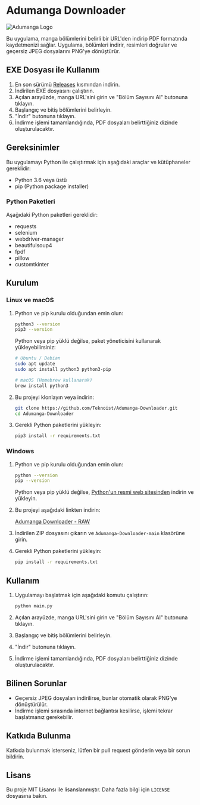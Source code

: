 # Adumanga Downloader
![Adumanga Logo](https://github.com/Teknoist/Adumanga-Downloader/logo.png)

Bu uygulama, manga bölümlerini belirli bir URL'den indirip PDF formatında kaydetmenizi sağlar. Uygulama, bölümleri indirir, resimleri doğrular ve geçersiz JPEG dosyalarını PNG'ye dönüştürür.

## EXE Dosyası ile Kullanım

1. En son sürümü [Releases](https://github.com/Teknoist/Adumanga-Downloader/releases) kısmından indirin.
2. İndirilen EXE dosyasını çalıştırın.
3. Açılan arayüzde, manga URL'sini girin ve "Bölüm Sayısını Al" butonuna tıklayın.
4. Başlangıç ve bitiş bölümlerini belirleyin.
5. "İndir" butonuna tıklayın.
6. İndirme işlemi tamamlandığında, PDF dosyaları belirttiğiniz dizinde oluşturulacaktır.

## Gereksinimler

Bu uygulamayı Python ile çalıştırmak için aşağıdaki araçlar ve kütüphaneler gereklidir:
- Python 3.6 veya üstü
- pip (Python package installer)

### Python Paketleri

Aşağıdaki Python paketleri gereklidir:

- requests
- selenium
- webdriver-manager
- beautifulsoup4
- fpdf
- pillow
- customtkinter

## Kurulum

### Linux ve macOS

1. Python ve pip kurulu olduğundan emin olun:

    ```sh
    python3 --version
    pip3 --version
    ```

    Python veya pip yüklü değilse, paket yöneticisini kullanarak yükleyebilirsiniz:

    ```sh
    # Ubuntu / Debian
    sudo apt update
    sudo apt install python3 python3-pip

    # macOS (Homebrew kullanarak)
    brew install python3
    ```

2. Bu projeyi klonlayın veya indirin:

    ```sh
    git clone https://github.com/Teknoist/Adumanga-Downloader.git
    cd Adumanga-Downloader
    ```

3. Gerekli Python paketlerini yükleyin:

    ```sh
    pip3 install -r requirements.txt
    ```

### Windows

1. Python ve pip kurulu olduğundan emin olun:

    ```sh
    python --version
    pip --version
    ```

    Python veya pip yüklü değilse, [Python'un resmi web sitesinden](https://www.python.org/) indirin ve yükleyin.

2. Bu projeyi aşağıdaki linkten indirin:

    [Adumanga Downloader - RAW](https://github.com/Teknoist/Adumanga-Downloader/archive/refs/heads/main.zip)

3. İndirilen ZIP dosyasını çıkarın ve `Adumanga-Downloader-main` klasörüne girin.

4. Gerekli Python paketlerini yükleyin:

    ```sh
    pip install -r requirements.txt
    ```

## Kullanım

1. Uygulamayı başlatmak için aşağıdaki komutu çalıştırın:

    ```sh
    python main.py
    ```

2. Açılan arayüzde, manga URL'sini girin ve "Bölüm Sayısını Al" butonuna tıklayın.

3. Başlangıç ve bitiş bölümlerini belirleyin.

4. "İndir" butonuna tıklayın.

5. İndirme işlemi tamamlandığında, PDF dosyaları belirttiğiniz dizinde oluşturulacaktır.

## Bilinen Sorunlar

- Geçersiz JPEG dosyaları indirilirse, bunlar otomatik olarak PNG'ye dönüştürülür.
- İndirme işlemi sırasında internet bağlantısı kesilirse, işlemi tekrar başlatmanız gerekebilir.

## Katkıda Bulunma

Katkıda bulunmak isterseniz, lütfen bir pull request gönderin veya bir sorun bildirin.

## Lisans

Bu proje MIT Lisansı ile lisanslanmıştır. Daha fazla bilgi için `LICENSE` dosyasına bakın.
